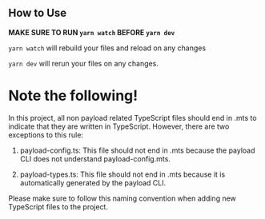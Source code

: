 ## How to Use

**MAKE SURE TO RUN `yarn watch` BEFORE `yarn dev`**

`yarn watch` will rebuild your files and reload on any changes

`yarn dev` will rerun your files on any changes.

# Note the following!

In this project, all non payload related TypeScript files should end in .mts to indicate that they are written in TypeScript. However, there are two exceptions to this rule:

1. payload-config.ts: This file should not end in .mts because the payload CLI does not understand payload-config.mts.

2. payload-types.ts: This file should not end in .mts because it is automatically generated by the payload CLI.

Please make sure to follow this naming convention when adding new TypeScript files to the project.
